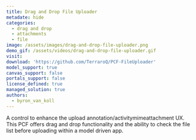 ```yaml
---
title: Drag and Drop File Uploader
metadate: hide
categories:
  - drag and drop
  - attachments
  - file
image: /assets/images/drag-and-drop-file-uploader.png
demo_gif: /assets/videos/drag-and-drop-file-uploader.gif
visit: 
download: 'https://github.com/TerraroQ/PCF-FileUploader'
model_support: true
canvas_support: false
portals_support: false
license_defined: true
managed_solution: true
authors:
  - byron_van_koll
---
```

A control to enhance the upload annotation/activitymimeattachment UX. This PCF offers drag and drop functionality and the ability to check the file list before uploading within a model driven app.
